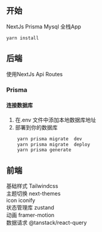 ## 开始

NextJs Prisma Mysql 全栈App

```bash
yarn install
```

## 后端

使用NextJs Api Routes

### Prisma

#### 连接数据库

1. 在.env 文件中添加本地数据库地址
2. 部署到你的数据库

```bash
    yarn prisma migrate  dev
    yarn prisma migrate  deploy
    yarn prisma generate
```
## 前端
基础样式 Tailwindcss   
主题切换 next-themes   
icon iconify   
状态管理库 zustand   
动画 framer-motion   
数据请求 @tanstack/react-query    